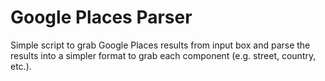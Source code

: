 # Google Places Parser
Simple script to grab Google Places results from input box and parse the results into a simpler format to grab each component (e.g. street, country, etc.).
